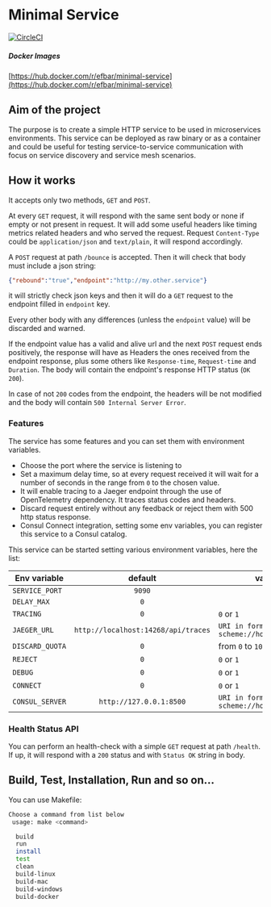 Minimal Service
=======

[![CircleCI](https://circleci.com/gh/efbar/minimal-service/tree/main.svg?style=shield)](https://circleci.com/gh/efbar/minimal-service/tree/main)

##### Docker Images

[https://hub.docker.com/r/efbar/minimal-service](https://hub.docker.com/r/efbar/minimal-service)

## Aim of the project

The purpose is to create a simple HTTP service to be used in microservices environments.
This service can be deployed as raw binary or as a container and could be useful for testing service-to-service communication with focus on service discovery and service mesh scenarios.

## How it works

It accepts only two methods, `GET` and `POST`.

At every `GET` request, it will respond with the same sent body or none if empty or not present in request. It will add some useful headers like timing metrics related headers and who served the request.
Request `Content-Type` could be `application/json` and `text/plain`, it will respond accordingly.

A `POST` request at path `/bounce` is accepted. Then it will check that body must include a json string:

```json
{"rebound":"true","endpoint":"http://my.other.service"}
```

it will strictly check json keys and then it will do a `GET` request to the endpoint filled in `endpoint` key.

Every other body with any differences (unless the `endpoint` value) will be discarded and warned.

If the endpoint value has a valid and alive url and the next `POST` request ends positively, the response will have as Headers the ones received from the endpoint response, plus some others like `Response-time`, `Request-time` and `Duration`. 
The body will contain the endpoint's response HTTP status (`OK 200`).

In case of not `200` codes from the endpoint, the headers will be not modified and the body will contain `500 Internal Server Error`.

### Features

The service has some features and you can set them with environment variables.

- Choose the port where the service is listening to
- Set a maximum delay time, so at every request received it will wait for a number of seconds in the range from `0` to the chosen value.
- It will enable tracing to a Jaeger endpoint through the use of OpenTelemetry dependency. It traces status codes and headers.
- Discard request entirely without any feedback or reject them with 500 http status response.
- Consul Connect integration, setting some env variables, you can register this service to a Consul catalog.

This service can be started setting various environment variables, here the list:

| Env variable | default |value range|
| ------------------- |:-----:|----|
|`SERVICE_PORT` | `9090`||
|`DELAY_MAX`|`0`|
|`TRACING`|`0`| `0` or `1`| 
|`JAEGER_URL`| `http://localhost:14268/api/traces`|`URI in form scheme://host:port/api/traces`|
|`DISCARD_QUOTA`|`0`|from `0` to `100`|
|`REJECT`|`0`| `0` or `1`| 
|`DEBUG`|`0`| `0` or `1`| 
|`CONNECT`|`0`| `0` or `1`| 
|`CONSUL_SERVER`|`http://127.0.0.1:8500`| `URI in form scheme://host:port` | 

### Health Status API

You can perform an health-check with a simple `GET` request at path `/health`.
If up, it will respond with a `200` status and with `Status OK` string in body.

## Build, Test, Installation, Run and so on...

You can use Makefile:

```bash
Choose a command from list below
 usage: make <command>

  build
  run
  install
  test
  clean
  build-linux
  build-mac
  build-windows
  build-docker
```


